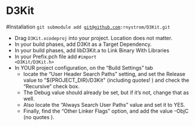 D3Kit
=====

#Installation
<code>git submodule add git@github.com:rnystrom/D3Kit.git</code>

* Drag <code>D3Kit.xcodeproj</code> into your project. Location does not matter.
* In your build phases, add D3Kit as a Target Dependency.
* In your build phases, add libD3Kit.a to Link Binary With Libraries
* In your Prefix.pch file add <code>#import <D3Kit/D3Kit.h></code>
* In YOUR project configuration, on the “Build Settings” tab
    * locate the “User Header Search Paths” setting, and set the Release value to "${PROJECT_DIR}/D3Kit" (including quotes! ) and check the “Recursive” check box.
    * The Debug value should already be set, but if it’s not, change that as well.
    * Also locate the “Always Search User Paths” value and set it to YES.
    * Finally, find the “Other Linker Flags” option, and add the value -ObjC (no quotes ).
